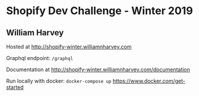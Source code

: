 # Shopify Dev Challenge - Winter 2019
## William Harvey

Hosted at http://shopify-winter.williamnharvey.com

Graphql endpoint: `/graphql`

Documentation at http://shopify-winter.williamnharvey.com/documentation

Run locally with docker: `docker-compose up`
https://www.docker.com/get-started
